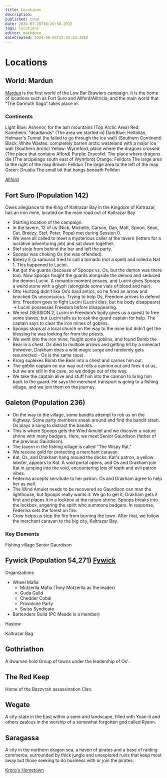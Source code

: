 ```yaml
---
title: Locations
description: 
published: true
date: 2024-07-28T16:20:50.291Z
tags: locations
editor: markdown
dateCreated: 2024-06-03T12:55:44.366Z
---
```


# Locations

## World: Mardun
[Mardun](/locations/Mardun) is the first world of the Low Bar Brawlers campaign. It is the home of locations such as Fort Suro and Allford/Alltricia, and the main world that "The Darmuth Saga" takes place in.



### Continents
Light Blue: Ashenor, for the ash mountains (Top Arctic Area)
Red: Kairnheim. "deadlands" (The area we started in)
DarkBlue: Heltollán, Helmaer's Tunnel (he failed to go through the ice wall) (Southern Continent)
Black: White Wastes: completely barren arctic wasteland with a major ice wall (Southern Arctic)
Yellow: Wyrmford, place where the dragons crossed (The place that contains Alford)
Purple: Dracofel: The place where dragons die (The arcipelago south east of Wymford)
Orange: Felldora The large area to the right of the map
Brown: Felldun The large area to the left of the map
Green: Druidia The small bit that hangs beneath Felldun


[Allford](/locations/Mardun/Allford)

## Fort Suro (Population 142)
Owes allegiance to the King of Kaltrazar Bay in the Kingdom of Kaltrazar, has an iron mine, located on the main road out of Kaltrazar Bay

- Starting location of the campaign.
- In the tavern, 12 of us (Nick, Michelle, Carson, Dan, Matt, Spoon, Sean, Cat, Breezy, Stef, Peter, Pope) met during Session 0.
- We were all called to meet a mysterious caller at the tavern (letters for a lucrative adventuring job) and sat down together.
- Stef stole from behind the bar and left the party.
- Spoops was choking Os (he was offended).
- Breezy E (a samurai) tried to call a tornado (not a spell) and rolled a Nat 1. This happened to Lucini.
- Kat got the guards (because of Spoops vs. Os, but the demon was there too). Now Spoops fought the guards alongside the demon and seduced the demon Lucini. A romantic moment ensues, and Lucini gives Spoops a weird stone with a glyph (alongside some vials of blood and hair).
- Otto Hurtzog didn’t like Os’s bard antics, so he fired an arrow and knocked Os unconscious. Trying to help Os, Freedom arrives to defend him. Freedom goes to fight Lucini (Lucini dies, but his body disappears) -> Lucini possesses Freedom before disappearing.
- We rest (SESSION 2, Lucini in Freedom’s body gives us a quest) to free some slaves, but Lucini tells us to ask the guard captain for help. The captain says to clear the iron mines of goblins.
- Spoops stops at a local church on the way to the mine but didn’t get the blessing he was looking for from the priests.
- We went into the iron mine, fought some goblins, and found Bomb the Bear in a chest. Os died to multiple arrows and getting hit by a minecart (however, Drakham does a wild magic surge and randomly gets resurrected - Os is the same race).
- Krorg suplexes Bomb the Bear into a chest and carries him out.
- The goblin captain on our way out rolls a cannon out and fires it at us, but we are still in the cave, so we dodge out of the way.
- We take the captain alive and stuff him into the cannon to bring him back to the guard. He says the merchant transport is going to a fishing village, and we join them on the journey.


## Galeton (Population 236)

- On the way to the village, some bandits attempt to rob us on the highway. Some party members sneak around and find the bandit stash. Os plays a song to distract the bandits.
- This is where Spoops gets the Wind Amulet and we discover a nature shrine with many badgers. Here, we meet Senior Gaurdison (father of the previous Gaurdison).
- The tavern in the fishing village is called "The Wispy Rat."
- We receive gold for protecting a merchant caravan.
- Kat, Os, and Drakham hang around the docks. Kat's patron, a yellow lobster, appears to Kat. A void portal opens, and Os and Drakham join Kat in jumping into the void, encountering lots of teeth and evil patron vibes.
- Federina accepts servitude to her patron. Os and Drakham agree to help her as well.
- The Wind Amulet needs to be recovered so Gaurdison can man the lighthouse, but Spoops really wants it. We go to get it; Drakham gets it first and places it in a lockbox at the nature shrine. Spoops breaks into the lockbox, angering the spirit who summons badgers. In response, Federina sets the forest on fire.
- Crow helps us stop the fire from burning the town. After that, we follow the merchant caravan to the big city, Kaltrazar Bay.

### Key Elements
Fishing village
Senior Gaurdison

## Fywick (Population 54,271) [Fywick](/locations/Fywick)

Organizations
- Wheel Mafia
  - Motzerlla Mafia (Tony Motzerlla as the leader)
  - Guda Guild
  - Chedder Cobal
  - Provolone Party
  - Swiss Syndicate
- Bartenders Guild (PC Meade is a member)

Hastow

Kaltrazar Bag

## Gothriathon
A dwarven hold Group of towns under the leadership of Os'.

## The Red Keep
Home of the Bazzvrah assassination Clan. 

## Wegate
A city-state in the East within a semi-arid landscape, filled with Yuan-ti and others zealous in the worship of a somewhat forgotten god called Ryann.

## Saragassa
A city in the northern dragon sea, a haven of pirates and a base of raiding commerce, surrounded by thick jungle and unexplored ruins that keep most away but those seeking to do business with or join the pirates.



[Krorg's Hometown](/locations/north_geskoworm)